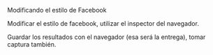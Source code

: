
Modificando el estilo de Facebook

Modificar el estilo de facebook, utilizar el inspector del navegador.

Guardar los resultados con el navegador (esa será la entrega), tomar captura también.
